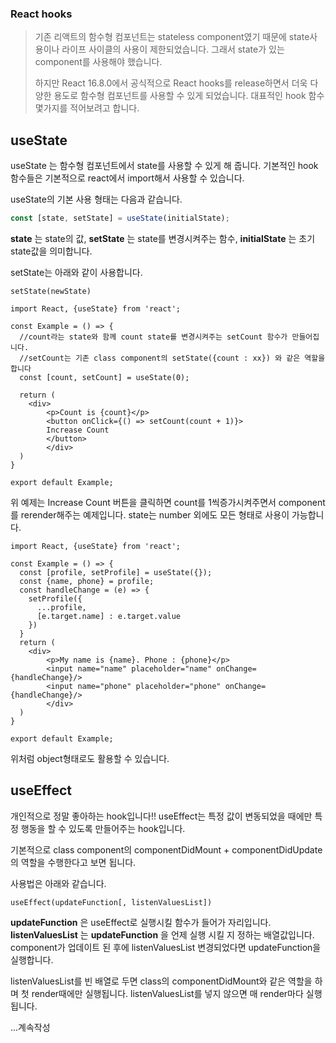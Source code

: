 ### React hooks

> 기존 리액트의 함수형 컴포넌트는 stateless component였기 때문에 state사용이나 라이프 사이클의 사용이 제한되었습니다. 그래서 state가 있는 component를 사용해야 했습니다.
>
> 하지만 React 16.8.0에서 공식적으로 React hooks를 release하면서 더욱 다양한 용도로 함수형 컴포넌트를 사용할 수 있게 되었습니다. 대표적인 hook 함수 몇가지를 적어보려고 합니다.



## useState

useState 는 함수형 컴포넌트에서 state를 사용할 수 있게 해 줍니다. 기본적인 hook 함수들은 기본적으로 react에서 import해서 사용할 수 있습니다.

useState의 기본 사용 형태는 다음과 같습니다.

```javascript
const [state, setState] = useState(initialState);
```

**state** 는 state의 값, **setState** 는 state를 변경시켜주는 함수, **initialState** 는 초기 state값을 의미합니다. 

setState는 아래와 같이 사용합니다.

```react
setState(newState)
```



```react
import React, {useState} from 'react';

const Example = () => {
  //count라는 state와 함께 count state를 변경시켜주는 setCount 함수가 만들어집니다. 
  //setCount는 기존 class component의 setState({count : xx}) 와 같은 역할을 합니다
  const [count, setCount] = useState(0);
  
  return (
	<div>
		<p>Count is {count}</p>
		<button onClick={() => setCount(count + 1)}>
		Increase Count
		</button>
    	</div>
  )
}

export default Example;
```

위 예제는 Increase Count 버튼을 클릭하면 count를 1씩증가시켜주면서 component를 rerender해주는 예제입니다.  state는 number 외에도 모든 형태로 사용이 가능합니다.



```react
import React, {useState} from 'react';

const Example = () => {
  const [profile, setProfile] = useState({});
  const {name, phone} = profile;
  const handleChange = (e) => {
    setProfile({
      ...profile,
      [e.target.name] : e.target.value
    })
  }
  return (
  	<div>
		<p>My name is {name}. Phone : {phone}</p>
		<input name="name" placeholder="name" onChange={handleChange}/>
		<input name="phone" placeholder="phone" onChange={handleChange}/>
    	</div>
  )
}

export default Example;
```

위처럼 object형태로도 활용할 수 있습니다.




## useEffect

개인적으로 정말 좋아하는 hook입니다!! useEffect는 특정 값이 변동되었을 때에만 특정 행동을 할 수 있도록 만들어주는 hook입니다. 

기본적으로 class component의 componentDidMount + componentDidUpdate의 역할을 수행한다고 보면 됩니다.

사용법은 아래와 같습니다.

```react
useEffect(updateFunction[, listenValuesList])
```

**updateFunction** 은 useEffect로 실행시킬 함수가 들어가 자리입니다. **listenValuesList** 는 **updateFunction** 을 언제 실행 시킬 지 정하는 배열값입니다. component가 업데이트 된 후에 listenValuesList 변경되었다면 updateFunction을 실행합니다.

listenValuesList를 빈 배열로 두면 class의 componentDidMount와 같은 역할을 하며 첫 render때에만 실행됩니다. listenValuesList를 넣지 않으면 매 render마다 실행됩니다.

...계속작성


